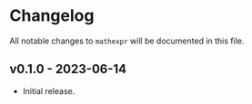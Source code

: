 # Changelog

All notable changes to `mathexpr` will be documented in this file.

## v0.1.0 - 2023-06-14

- Initial release.

